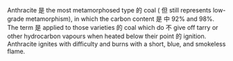 Anthracite 是 the most metamorphosed type 的 coal ( 但  still represents low-grade metamorphism), in which the carbon content 是 中 92% and 98%.
The term 是 applied to those varieties 的 coal which do 不  give off tarry or other hydrocarbon vapours when heated below their point 的 ignition.
Anthracite ignites with difficulty and burns with a short, blue, and smokeless flame.